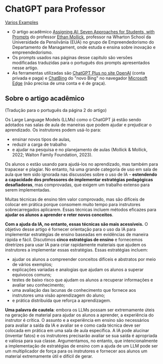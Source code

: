 # ChatGPT para Professor

[Varios Examples](variosexamples.md) 

- O artigo acadêmico [Assigning AI: Seven Approaches for Students, with Prompts](https://papers.ssrn.com/sol3/papers.cfm?abstract_id=4391243) do professor [Ethan Mollick](https://www.linkedin.com/in/emollick/), professor na Wharton School da Universidade da Pensilvânia (EUA) no grupo de Empreendedorismo do Departamento de Managament, onde estuda e ensina sobre inovação e empreendedorismo.
- Os prompts usados ​​nas páginas desse capitulo são versões modificadas traduzidas para o português dos prompts apresentados nesse artigo.
- As ferramentas utilizadas são [ChatGPT Plus no site OpenAI](https://chat.openai.com/) (conta privada e paga) e [ChatBing](https://www.bing.com/search?q=Bing+AI&showconv=1&FORM=hpcodx) do "novo Bing" no navegador [Microsoft Edge](https://www.microsoft.com/pt-br/edge/) (não precisa de uma conta e é de graça).

## Sobre o artigo acadêmico

(Tradução para o português da página 2 do artigo)

Os Large Language Models (LLMs) como o ChatGPT já estão sendo adotados nas salas de aula de maneiras que podem ajudar e prejudicar o aprendizado. Os instrutores podem usá-lo para:
- ensinar novos tipos de aulas, 
- reduzir a carga de trabalho
- e ajudar na pesquisa e no planejamento de aulas (Mollick & Mollick, 2022; Walton Family Foundation, 2023). 

Os alunos o estão usando para ajudá-los no aprendizado, mas também para trapacear e plagiar. No entanto, há uma grande categoria de uso em sala de aula que tem sido ignorada nas discussões sobre o uso de IA – **estendendo a capacidade dos professores de implementar estratégias pedagógicas desafiadoras**, mas comprovadas, que exigem um trabalho extenso para serem implementadas.

Muitas técnicas de ensino têm valor comprovado, mas são difíceis de colocar em prática porque consomem muito tempo para instrutores sobrecarregados aplicarem. Essas técnicas incluem métodos eficazes para **ajudar os alunos a aprender e reter novos conceitos**. 

**Com a ajuda da IA, no entanto, essas técnicas são mais acessíveis.** O objetivo desse artigo é fornecer orientação para o uso da IA para implementar estratégias de ensino baseadas em evidências de maneira rápida e fácil. Discutimos **cinco estratégias de ensino** e fornecemos diretrizes para usar IA para criar rapidamente materiais que ajudem os instrutores a implementar essas estratégias. Essas estratégias incluem: 
- ajudar os alunos a compreender conceitos difíceis e abstratos por meio de vários exemplos; 
- explicações variadas e analogias que ajudam os alunos a superar equívocos comuns; 
- testes de baixo risco que ajudam os alunos a recuperar informações e avaliar seu conhecimento; 
- uma avaliação das lacunas de conhecimento que fornece aos instrutores uma visão aprendizagem do aluno; 
- e prática distribuída que reforça a aprendizagem. 

**Uma palavra de cautela**: embora os LLMs possam ser extremamente úteis na geração de material para ajudar os alunos a aprender, a experiência do instrutor é crítica. O assunto e a experiência em ensino são necessários para avaliar a saída da IA e avaliar se e como cada técnica deve ser colocada em prática em uma sala de aula específica. A IA pode alucinar (inventar fatos) e os instrutores precisarão avaliar se sua saída é apropriada e valiosa para sua classe. Argumentamos, no entanto, que intencionalmente a implementação de estratégias de ensino com a ajuda de um LLM pode ser um multiplicador de força para os instrutores e fornecer aos alunos um material extremamente útil e difícil de gerar. 
